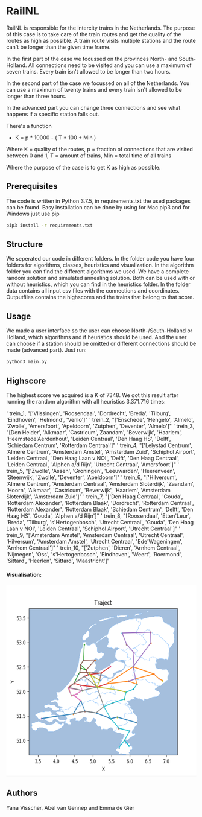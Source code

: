 # RailNL
RailNL is responsible for the intercity trains in the Netherlands. The purpose
of this case is to take care of the train routes and get the quality of the
routes as high as possible. A train route visits multiple stations and the route
can't be longer than the given time frame.

In the first part of the case we focussed on the provinces North- and
South-Holland. All connections need to be visited and you can use a maximum of
seven trains. Every train isn't allowed to be longer than two hours.

In the second part of the case we focussed on all of the Netherlands. You can
use a maximum of twenty trains and every train isn't allowed to be longer than
three hours.

In the advanced part you can change three connections and see what happens if
a specific station falls out.

There's a function

- K = p * 10000 - ( T * 100 + Min )

Where K = quality of the routes, p = fraction of connections that are visited
between 0 and 1,
T = amount of trains, Min = total time of all trains

Where the purpose of the case is to get K as high as possible.

## Prerequisites
The code is written in Python 3.7.5, in requirements.txt the used packages can
be found. Easy installation can be done by using for Mac pip3 and for Windows
just use pip

```bash
pip3 install -r requirements.txt
```

## Structure
We seperated our code in different folders. In the folder code you have four
folders for algorithms, classes, heuristics and visualization. In the algorithm
folder you can find the different algorithms we used. We have a complete random
solution and simulated annealing solution. Both can be used with or without
heuristics, which you can find in the heuristics folder.
In the folder data contains all input csv files with the connections and
coordinates. Outputfiles contains the highscores and the trains that belong to
that score.

## Usage
We made a user interface so the user can choose North-/South-Holland or Holland,
which algorithms and if heuristics should be used. And the user can choose if a
station should be omitted or different connections should be made (advanced part).
Just run:

```bash
python3 main.py
```

## Highscore

The highest score we acquired is a K of 7348. We got this result after running the random algorithm with all heuristics 3.371.716 times:

' trein_1, "['Vlissingen', 'Roosendaal', 'Dordrecht', 'Breda', 'Tilburg', 'Eindhoven', 'Helmond', 'Venlo']"
' trein_2, "['Enschede', 'Hengelo', 'Almelo', 'Zwolle', 'Amersfoort', 'Apeldoorn', 'Zutphen', 'Deventer', 'Almelo']"
' trein_3, "[Den Helder', 'Alkmaar', 'Castricum', Zaandam', 'Beverwijk', 'Haarlem', 'Heemstede'Aerdenhout', 'Leiden Centraal', 'Den Haag HS', 'Delft', 'Schiedam Centrum', 'Rotterdam Centraal']"
' trein_4, "['Lelystad Centrum', 'Almere Centrum', 'Amsterdam Amstel', 'Amsterdam Zuid', 'Schiphol Airport', 'Leiden Centraal', 'Den Haag Laan v NOI', 'Delft', 'Den Haag Centraal', 'Leiden Centraal', 'Alphen a/d Rijn', 'Utrecht Centraal', 'Amersfoort']"
' trein_5, "['Zwolle', 'Assen', 'Groningen', 'Leeuwarden', 'Heerenveen', 'Steenwijk', 'Zwolle', 'Deventer', 'Apeldoorn']"
' trein_6, "['Hilversum', 'Almere Centrum', 'Amsterdam Centraal', 'Amsterdam Sloterdijk', 'Zaandam', 'Hoorn', 'Alkmaar', 'Castricum', 'Beverwijk', 'Haarlem', 'Amsterdam Sloterdijk', 'Amsterdam Zuid']"
' trein_7, "['Den Haag Centraal', 'Gouda', 'Rotterdam Alexander', 'Rotterdam Blaak', 'Dordrecht', 'Rotterdam Centraal', 'Rotterdam Alexander', 'Rotterdam Blaak', 'Schiedam Centrum', 'Delft', 'Den Haag HS', 'Gouda', 'Alphen a/d Rijn']"
' trein_8, "[Roosendaal', 'Etten'Leur', 'Breda', 'Tilburg', 's'Hertogenbosch', 'Utrecht Centraal', 'Gouda', 'Den Haag Laan v NOI', 'Leiden Centraal', 'Schiphol Airport', 'Utrecht Centraal']"
' trein_9, "['Amsterdam Amstel', 'Amsterdam Centraal', 'Utrecht Centraal', 'Hilversum', 'Amsterdam Amstel', 'Utrecht Centraal', 'Ede'Wageningen', 'Arnhem Centraal']"
' trein_10, "['Zutphen', 'Dieren', 'Arnhem Centraal', 'Nijmegen', 'Oss', 's'Hertogenbosch', 'Eindhoven', 'Weert', 'Roermond', 'Sittard', 'Heerlen', 'Sittard', 'Maastricht']"

#### Visualisation:
![High Score Map](pictures/highscore.png)


## Authors
Yana Visscher, Abel van Gennep and Emma de Gier
